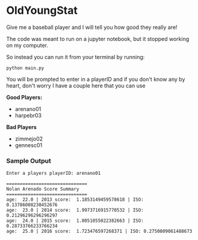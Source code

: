# OldYoungStat
Give me a baseball player and I will tell you how good they really are!

The code was meant to run on a jupyter notebook, but it stopped working on my computer.

So instead you can run it from your terminal by running:

```
python main.py
```

You will be prompted to enter in a playerID and if you don't know any by heart, don't worry I have a couple here that you can use

**Good Players:**

- arenano01
- harpebr03

**Bad Players**

- zimmejo02
- gennesc01

### Sample Output ###

```
Enter a players playerID: arenano01

==============================
Nolan Arenado Score Summary
==============================
age:  22.0 | 2013 score:  1.1853149459578618 | ISO: 0.13786008230452676
age:  23.0 | 2014 score:  1.9973716915770532 | ISO: 0.21296296296296297
age:  24.0 | 2015 score:  1.8051055022382663 | ISO: 0.28733766233766234
age:  25.0 | 2016 score:  1.723476597268371 | ISO: 0.2750809061488673
```
